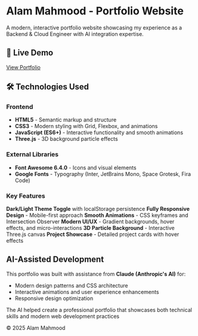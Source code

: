 # Alam Mahmood - Portfolio Website

A modern, interactive portfolio website showcasing my experience as a Backend & Cloud Engineer with AI integration expertise.

## 🚀 Live Demo
[View Portfolio](https://alamishere.github.io/alamportfolio)

## 🛠️ Technologies Used

### Frontend
- **HTML5** - Semantic markup and structure
- **CSS3** - Modern styling with Grid, Flexbox, and animations
- **JavaScript (ES6+)** - Interactive functionality and smooth animations
- **Three.js** - 3D background particle effects

### External Libraries
- **Font Awesome 6.4.0** - Icons and visual elements
- **Google Fonts** - Typography (Inter, JetBrains Mono, Space Grotesk, Fira Code)

### Key Features
  **Dark/Light Theme Toggle** with localStorage persistence
  **Fully Responsive Design** - Mobile-first approach
  **Smooth Animations** - CSS keyframes and Intersection Observer
  **Modern UI/UX** - Gradient backgrounds, hover effects, and micro-interactions
  **3D Particle Background** - Interactive Three.js canvas
  **Project Showcase** - Detailed project cards with hover effects

## AI-Assisted Development

This portfolio was built with assistance from **Claude (Anthropic's AI)** for:
- Modern design patterns and CSS architecture
- Interactive animations and user experience enhancements
- Responsive design optimization

The AI helped create a professional portfolio that showcases both technical skills and modern web development practices

 © 2025 Alam Mahmood
